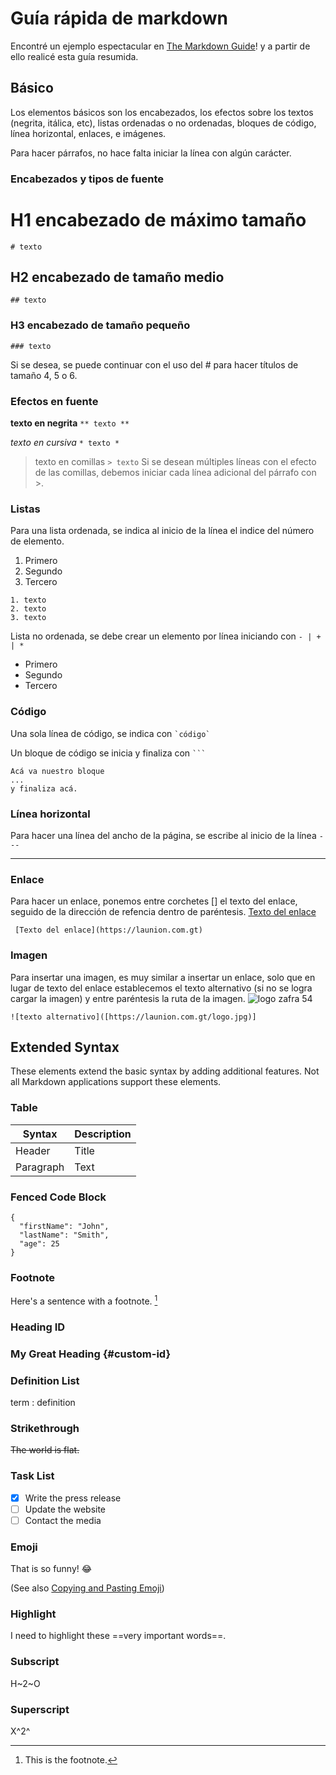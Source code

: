 # Guía rápida de markdown

Encontré un ejemplo espectacular en [The Markdown Guide](https://www.markdownguide.org)! y a partir de ello realicé esta guía resumida.

## Básico

Los elementos básicos son los encabezados, los efectos sobre los textos (negrita, itálica, etc), listas ordenadas o no ordenadas, bloques de código, línea horizontal, enlaces, e imágenes.

Para hacer párrafos, no hace falta iniciar la línea con algún carácter.

### Encabezados y tipos de fuente

# H1 encabezado de máximo tamaño
`# texto`
## H2 encabezado de tamaño medio
`## texto`
### H3 encabezado de tamaño pequeño
`### texto`

Si se desea, se puede continuar con el uso del # para hacer títulos de tamaño 4, 5 o 6.

### Efectos en fuente

**texto en negrita**
`** texto **`

*texto en cursiva*
`* texto *`

> texto en comillas 
`> texto`
Si se desean múltiples líneas con el efecto de las comillas, debemos iniciar cada línea adicional del párrafo con >.

### Listas
Para una lista ordenada, se indica al inicio de la línea el indice del número de elemento.

1. Primero
2. Segundo
3. Tercero
```
1. texto
2. texto 
3. texto
```

Lista no ordenada, se debe crear un elemento por línea iniciando con `- | + | *`

- Primero
- Segundo
- Tercero

### Código
Una sola línea de código, se indica con ``` `código` ```

Un bloque de código se inicia y finaliza con ` ``` `
```
Acá va nuestro bloque
...
y finaliza acá.
```

### Línea horizontal
Para hacer una línea del ancho de la página, se escribe al inicio de la línea ```---```

---

### Enlace
Para hacer un enlace, ponemos entre corchetes [] el texto del enlace, seguido de la dirección de refencia dentro de paréntesis.
[Texto del enlace](https://www.markdownguide.org)

``` [Texto del enlace](https://launion.com.gt)```

### Imagen
Para insertar una imagen, es muy similar a insertar un enlace, solo que en lugar de texto del enlace establecemos el texto alternativo (si no se logra cargar la imagen) y entre paréntesis la ruta de la imagen.
![logo zafra 54]([https://www.google.com/images/branding/googlelogo/1x/googlelogo_light_color_272x92dp.png])

```
![texto alternativo]([https://launion.com.gt/logo.jpg)]
```

## Extended Syntax

These elements extend the basic syntax by adding additional features. Not all Markdown applications support these elements.

### Table

| Syntax | Description |
| ----------- | ----------- |
| Header | Title |
| Paragraph | Text |

### Fenced Code Block

```
{
  "firstName": "John",
  "lastName": "Smith",
  "age": 25
}
```

### Footnote

Here's a sentence with a footnote. [^1]

[^1]: This is the footnote.

### Heading ID

### My Great Heading {#custom-id}

### Definition List

term
: definition

### Strikethrough

~~The world is flat.~~

### Task List

- [x] Write the press release
- [ ] Update the website
- [ ] Contact the media

### Emoji

That is so funny! :joy:

(See also [Copying and Pasting Emoji](https://www.markdownguide.org/extended-syntax/#copying-and-pasting-emoji))

### Highlight

I need to highlight these ==very important words==.

### Subscript

H~2~O

### Superscript

X^2^
